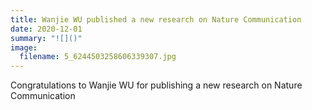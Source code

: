 ```yaml
---
title: Wanjie WU published a new research on Nature Communication
date: 2020-12-01
summary: "![]()"
image:
  filename: 5_6244503258606339307.jpg
---
```

Congratulations to Wanjie WU for publishing a new research on Nature Communication